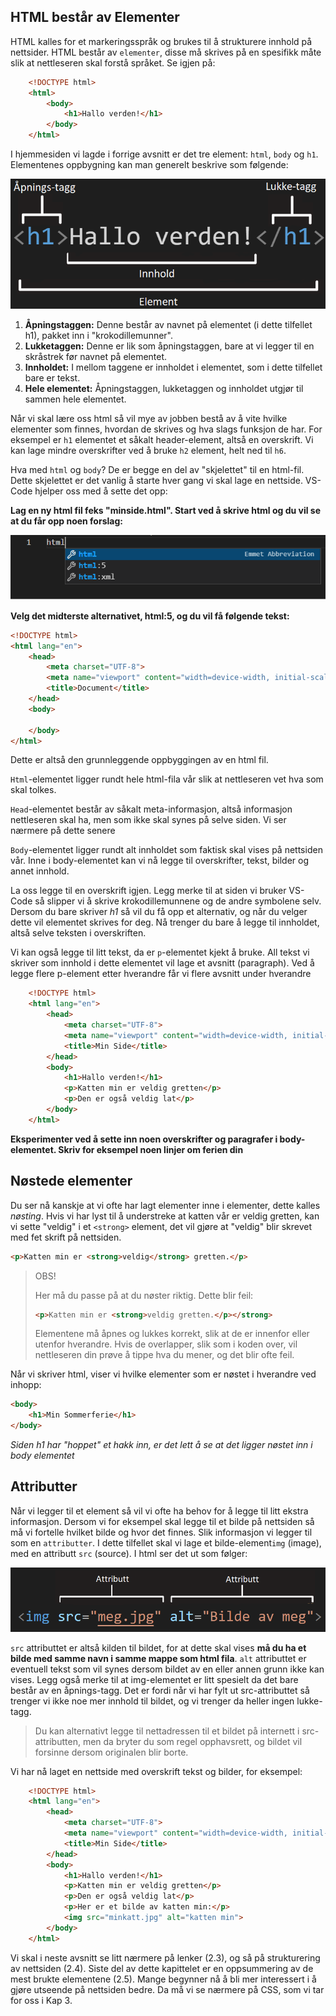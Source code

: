 ## HTML består av Elementer

HTML kalles for et markeringsspråk og brukes til å strukturere innhold på nettsider. HTML består av `elementer`, disse må skrives på en spesifikk måte slik at nettleseren skal forstå språket. Se igjen på:
```HTML
    <!DOCTYPE html>
    <html>
        <body>
            <h1>Hallo verden!</h1>
        </body>
    </html>
``` 
I hjemmesiden vi lagde i forrige avsnitt er det tre element: `html`, `body` og `h1`. Elementenes oppbygning kan man generelt beskrive som følgende:

![Et HTML-element](Element.png)  

1. **Åpningstaggen:** Denne består av navnet på elementet (i dette tilfellet h1), pakket inn i "krokodillemunner".
2. **Lukketaggen:** Denne er lik som åpningstaggen, bare at vi legger til en skråstrek før navnet på elementet.
3. **Innholdet:** I mellom taggene er innholdet i elementet, som i dette tilfellet bare er tekst.
4. **Hele elementet:** Åpningstaggen, lukketaggen og innholdet utgjør til sammen hele elementet.

Når vi skal lære oss html så vil mye av jobben bestå av å vite hvilke elementer som finnes, hvordan de skrives og hva slags funksjon de har. For eksempel er `h1` elementet et såkalt header-element, altså en overskrift. Vi kan lage mindre overskrifter ved å bruke `h2` element, helt ned til `h6`.

Hva med `html` og `body`? De er begge en del av "skjelettet" til en html-fil. Dette skjelettet er det vanlig å starte hver gang vi skal lage en nettside. VS-Code hjelper oss med å sette det opp:

**Lag en ny html fil feks "minside.html". Start ved å skrive html og du vil se at du får opp noen forslag:**

![Vs-Code skriver skjelettet](html5.png)

**Velg det midterste alternativet, html:5, og du vil få følgende tekst:**

```HTML
<!DOCTYPE html>
<html lang="en">
    <head>
        <meta charset="UTF-8">
        <meta name="viewport" content="width=device-width, initial-scale=1.0">
        <title>Document</title>
    </head>
    <body>
    
    </body>
</html>

```

Dette er altså den grunnleggende oppbyggingen av en html fil.

`Html`-elementet ligger rundt hele html-fila vår slik at nettleseren vet hva som skal tolkes. 

`Head`-elementet består av såkalt meta-informasjon, altså informasjon nettleseren skal ha, men som ikke skal synes på selve siden. Vi ser nærmere på dette senere  

`Body`-elementet ligger rundt alt innholdet som faktisk skal vises på nettsiden vår. Inne i body-elementet kan vi nå legge til overskrifter, tekst, bilder og annet innhold.

La oss legge til en overskrift igjen. Legg merke til at siden vi bruker VS-Code så slipper vi å skrive krokodillemunnene og de andre symbolene selv. Dersom du bare skriver *h1* så vil du få opp et alternativ, og når du velger dette vil elementet skrives for deg. Nå trenger du bare å legge til innholdet, altså selve teksten i overskriften.

Vi kan også legge til litt tekst, da er `p`-elementet kjekt å bruke. All tekst vi skriver som innhold i dette elementet vil lage et avsnitt (paragraph). Ved å legge flere p-element etter hverandre får vi flere avsnitt under hverandre


```HTML
    <!DOCTYPE html>
    <html lang="en">
        <head>
            <meta charset="UTF-8">
            <meta name="viewport" content="width=device-width, initial-scale=1.0">
            <title>Min Side</title>
        </head>
        <body>
            <h1>Hallo verden!</h1>
            <p>Katten min er veldig gretten</p>
            <p>Den er også veldig lat</p>
        </body>
    </html>
```
**Eksperimenter ved å sette inn noen overskrifter og paragrafer i body-elementet. Skriv for eksempel noen linjer om ferien din**



## Nøstede elementer

Du ser nå kanskje at vi ofte har lagt elementer inne i elementer, dette kalles *nøsting*.
Hvis vi har lyst til å understreke at katten vår er veldig gretten, kan vi sette "veldig" i et `<strong>` element, det vil gjøre at "veldig" blir skrevet med fet skrift på nettsiden.

```HTML
<p>Katten min er <strong>veldig</strong> gretten.</p>
```

> OBS!
>
> Her må du passe på at du nøster riktig. Dette blir feil:
>
> ```HTML
> <p>Katten min er <strong>veldig gretten.</p></strong>
> ```
>
> Elementene må åpnes og lukkes korrekt, slik at de er innenfor eller utenfor hverandre.
> Hvis de overlapper, slik som i koden over, vil nettleseren din prøve å tippe hva du mener, og det blir ofte feil.

Når vi skriver html, viser vi hvilke elementer som er nøstet i hverandre ved inhopp:

```HTML
<body>
    <h1>Min Sommerferie</h1>
</body>
```
_Siden h1 har "hoppet" et hakk inn, er det lett å se at det ligger nøstet inn i body elementet_

## Attributter

Når vi legger til et element så vil vi ofte ha behov for å legge til litt ekstra informasjon. Dersom vi for eksempel skal legge til et bilde på nettsiden så må vi fortelle hvilket bilde og hvor det finnes. Slik informasjon vi legger til som en `attributter`. I dette tilfellet skal vi lage et bilde-element`img` (image), med en attributt `src` (source). I html ser det ut som følger:

![HTML-element med attributt](attributt.png)  

`src` attributtet er altså kilden til bildet, for at dette skal vises **må du ha et bilde med samme navn i samme mappe som html fila**. `alt` attributtet er eventuell tekst som vil synes dersom bildet av en eller annen grunn ikke kan vises. Legg også merke til at img-elementet er litt spesielt da det bare består av en åpnings-tagg. Det er fordi når vi har fylt ut src-attributtet så trenger vi ikke noe mer innhold til bildet, og vi trenger da heller ingen lukke-tagg.

> Du kan alternativt legge til nettadressen til et bildet på internett i src-attributten, men da 
> bryter du som regel opphavsrett, og bildet vil forsinne dersom originalen blir borte.

Vi har nå laget en nettside med overskrift tekst og bilder, for eksempel:

```HTML
    <!DOCTYPE html>
    <html lang="en">
        <head>
            <meta charset="UTF-8">
            <meta name="viewport" content="width=device-width, initial-scale=1.0">
            <title>Min Side</title>
        </head>
        <body>
            <h1>Hallo verden!</h1>
            <p>Katten min er veldig gretten</p>
            <p>Den er også veldig lat</p>
            <p>Her er et bilde av katten min:</p>
            <img src="minkatt.jpg" alt="katten min">
        </body>
    </html>
```
Vi skal i neste avsnitt se litt nærmere på lenker (2.3), og så på strukturering av nettsiden (2.4). Siste del av dette kapittelet er en oppsummering av de mest brukte elementene (2.5). Mange begynner nå å bli mer interessert i å gjøre utseende på nettsiden bedre. Da må vi se nærmere på CSS, som vi tar for oss i Kap 3. 
